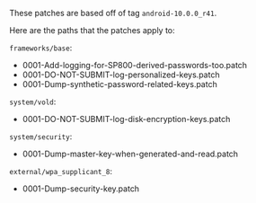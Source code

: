 These patches are based off of tag `android-10.0.0_r41`.

Here are the paths that the patches apply to:

`frameworks/base`:
- 0001-Add-logging-for-SP800-derived-passwords-too.patch
- 0001-DO-NOT-SUBMIT-log-personalized-keys.patch
- 0001-Dump-synthetic-password-related-keys.patch

`system/vold`:
- 0001-DO-NOT-SUBMIT-log-disk-encryption-keys.patch

`system/security`:
- 0001-Dump-master-key-when-generated-and-read.patch

`external/wpa_supplicant_8`:
- 0001-Dump-security-key.patch
